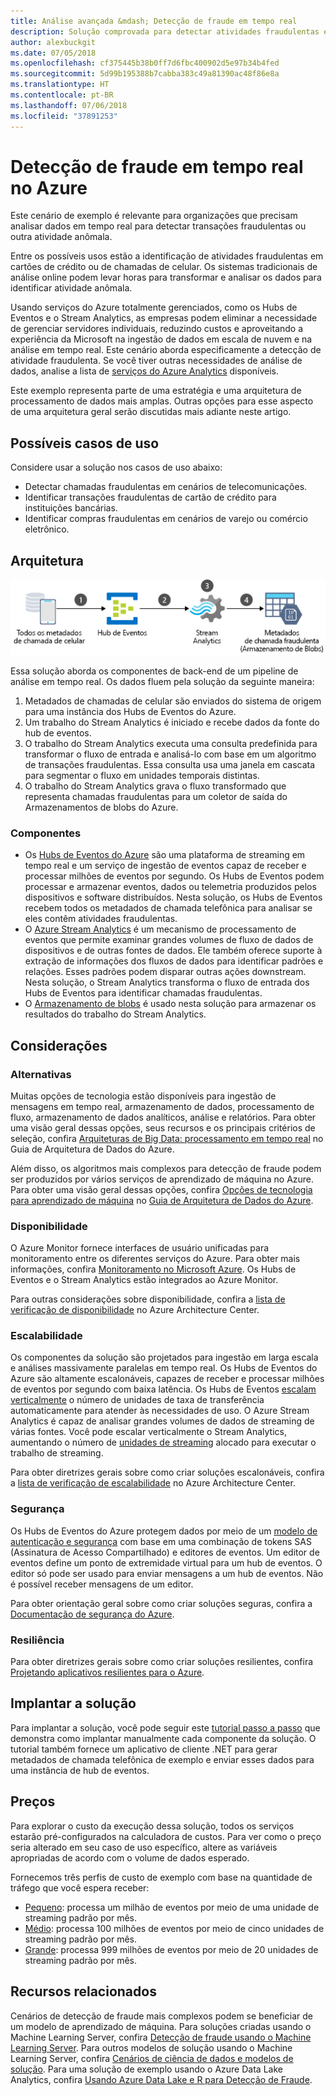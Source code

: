 ```yaml
---
title: Análise avançada &mdash; Detecção de fraude em tempo real
description: Solução comprovada para detectar atividades fraudulentas em tempo real usando os Hubs de Eventos do Azure e o Stream Analytics.
author: alexbuckgit
ms.date: 07/05/2018
ms.openlocfilehash: cf375445b38b0ff7d6fbc400902d5e97b34b4fed
ms.sourcegitcommit: 5d99b195388b7cabba383c49a81390ac48f86e8a
ms.translationtype: HT
ms.contentlocale: pt-BR
ms.lasthandoff: 07/06/2018
ms.locfileid: "37891253"
---
```

# <a name="real-time-fraud-detection-on-azure"></a>Detecção de fraude em tempo real no Azure

Este cenário de exemplo é relevante para organizações que precisam analisar dados em tempo real para detectar transações fraudulentas ou outra atividade anômala.

Entre os possíveis usos estão a identificação de atividades fraudulentas em cartões de crédito ou de chamadas de celular. Os sistemas tradicionais de análise online podem levar horas para transformar e analisar os dados para identificar atividade anômala.

Usando serviços do Azure totalmente gerenciados, como os Hubs de Eventos e o Stream Analytics, as empresas podem eliminar a necessidade de gerenciar servidores individuais, reduzindo custos e aproveitando a experiência da Microsoft na ingestão de dados em escala de nuvem e na análise em tempo real. Este cenário aborda especificamente a detecção de atividade fraudulenta. Se você tiver outras necessidades de análise de dados, analise a lista de [serviços do Azure Analytics][product-category] disponíveis.

Este exemplo representa parte de uma estratégia e uma arquitetura de processamento de dados mais amplas. Outras opções para esse aspecto de uma arquitetura geral serão discutidas mais adiante neste artigo.
 
## <a name="potential-use-cases"></a>Possíveis casos de uso

Considere usar a solução nos casos de uso abaixo:

* Detectar chamadas fraudulentas em cenários de telecomunicações.
* Identificar transações fraudulentas de cartão de crédito para instituições bancárias.
* Identificar compras fraudulentas em cenários de varejo ou comércio eletrônico.

## <a name="architecture"></a>Arquitetura

![Visão geral da arquitetura dos componentes do Azure de uma solução de detecção de fraude em tempo real][architecture-diagram]

Essa solução aborda os componentes de back-end de um pipeline de análise em tempo real. Os dados fluem pela solução da seguinte maneira:

1. Metadados de chamadas de celular são enviados do sistema de origem para uma instância dos Hubs de Eventos do Azure. 
2. Um trabalho do Stream Analytics é iniciado e recebe dados da fonte do hub de eventos.
3. O trabalho do Stream Analytics executa uma consulta predefinida para transformar o fluxo de entrada e analisá-lo com base em um algoritmo de transações fraudulentas. Essa consulta usa uma janela em cascata para segmentar o fluxo em unidades temporais distintas.
4. O trabalho do Stream Analytics grava o fluxo transformado que representa chamadas fraudulentas para um coletor de saída do Armazenamentos de blobs do Azure.

### <a name="components"></a>Componentes

* Os [Hubs de Eventos do Azure][docs-event-hubs] são uma plataforma de streaming em tempo real e um serviço de ingestão de eventos capaz de receber e processar milhões de eventos por segundo. Os Hubs de Eventos podem processar e armazenar eventos, dados ou telemetria produzidos pelos dispositivos e software distribuídos. Nesta solução, os Hubs de Eventos recebem todos os metadados de chamada telefônica para analisar se eles contêm atividades fraudulentas.
* O [Azure Stream Analytics][docs-stream-analytics] é um mecanismo de processamento de eventos que permite examinar grandes volumes de fluxo de dados de dispositivos e de outras fontes de dados. Ele também oferece suporte à extração de informações dos fluxos de dados para identificar padrões e relações. Esses padrões podem disparar outras ações downstream. Nesta solução, o Stream Analytics transforma o fluxo de entrada dos Hubs de Eventos para identificar chamadas fraudulentas.
* O [Armazenamento de blobs][docs-blob-storage] é usado nesta solução para armazenar os resultados do trabalho do Stream Analytics.

## <a name="considerations"></a>Considerações

### <a name="alternatives"></a>Alternativas

Muitas opções de tecnologia estão disponíveis para ingestão de mensagens em tempo real, armazenamento de dados, processamento de fluxo, armazenamento de dados analíticos, análise e relatórios. Para obter uma visão geral dessas opções, seus recursos e os principais critérios de seleção, confira [Arquiteturas de Big Data: processamento em tempo real](/azure/architecture/data-guide/technology-choices/real-time-ingestion) no Guia de Arquitetura de Dados do Azure.

Além disso, os algoritmos mais complexos para detecção de fraude podem ser produzidos por vários serviços de aprendizado de máquina no Azure. Para obter uma visão geral dessas opções, confira [Opções de tecnologia para aprendizado de máquina](/azure/architecture/data-guide/technology-choices/data-science-and-machine-learning) no [Guia de Arquitetura de Dados do Azure](../../data-guide/index.md).

### <a name="availability"></a>Disponibilidade

O Azure Monitor fornece interfaces de usuário unificadas para monitoramento entre os diferentes serviços do Azure. Para obter mais informações, confira [Monitoramento no Microsoft Azure](/azure/monitoring-and-diagnostics/monitoring-overview). Os Hubs de Eventos e o Stream Analytics estão integrados ao Azure Monitor. 

Para outras considerações sobre disponibilidade, confira a [lista de verificação de disponibilidade][availability] no Azure Architecture Center.

### <a name="scalability"></a>Escalabilidade

Os componentes da solução são projetados para ingestão em larga escala e análises massivamente paralelas em tempo real. Os Hubs de Eventos do Azure são altamente escalonáveis, capazes de receber e processar milhões de eventos por segundo com baixa latência.  Os Hubs de Eventos [escalam verticalmente](/azure/event-hubs/event-hubs-auto-inflate) o número de unidades de taxa de transferência automaticamente para atender às necessidades de uso. O Azure Stream Analytics é capaz de analisar grandes volumes de dados de streaming de várias fontes. Você pode escalar verticalmente o Stream Analytics, aumentando o número de [unidades de streaming](/azure/stream-analytics/stream-analytics-streaming-unit-consumption) alocado para executar o trabalho de streaming.

Para obter diretrizes gerais sobre como criar soluções escalonáveis, confira a [lista de verificação de escalabilidade][scalability] no Azure Architecture Center.

### <a name="security"></a>Segurança

Os Hubs de Eventos do Azure protegem dados por meio de um [modelo de autenticação e segurança][docs-event-hubs-security-model] com base em uma combinação de tokens SAS (Assinatura de Acesso Compartilhado) e editores de eventos. Um editor de eventos define um ponto de extremidade virtual para um hub de eventos. O editor só pode ser usado para enviar mensagens a um hub de eventos. Não é possível receber mensagens de um editor.

Para obter orientação geral sobre como criar soluções seguras, confira a [Documentação de segurança do Azure][security].

### <a name="resiliency"></a>Resiliência

Para obter diretrizes gerais sobre como criar soluções resilientes, confira [Projetando aplicativos resilientes para o Azure][resiliency].

## <a name="deploy-the-solution"></a>Implantar a solução

Para implantar a solução, você pode seguir este [tutorial passo a passo][tutorial] que demonstra como implantar manualmente cada componente da solução. O tutorial também fornece um aplicativo de cliente .NET para gerar metadados de chamada telefônica de exemplo e enviar esses dados para uma instância de hub de eventos. 

## <a name="pricing"></a>Preços

Para explorar o custo da execução dessa solução, todos os serviços estarão pré-configurados na calculadora de custos. Para ver como o preço seria alterado em seu caso de uso específico, altere as variáveis apropriadas de acordo com o volume de dados esperado.

Fornecemos três perfis de custo de exemplo com base na quantidade de tráfego que você espera receber:

* [Pequeno][small-pricing]: processa um milhão de eventos por meio de uma unidade de streaming padrão por mês.
* [Médio][medium-pricing]: processa 100 milhões de eventos por meio de cinco unidades de streaming padrão por mês.
* [Grande][large-pricing]: processa 999 milhões de eventos por meio de 20 unidades de streaming padrão por mês.

## <a name="related-resources"></a>Recursos relacionados

Cenários de detecção de fraude mais complexos podem se beneficiar de um modelo de aprendizado de máquina. Para soluções criadas usando o Machine Learning Server, confira [Detecção de fraude usando o Machine Learning Server][r-server-fraud-detection]. Para outros modelos de solução usando o Machine Learning Server, confira [Cenários de ciência de dados e modelos de solução][docs-r-server-sample-solutions]. Para uma solução de exemplo usando o Azure Data Lake Analytics, confira [Usando Azure Data Lake e R para Detecção de Fraude][technet-fraud-detection].  

<!-- links -->
[product-category]: https://azure.microsoft.com/product-categories/analytics/
[tutorial]: /azure/stream-analytics/stream-analytics-real-time-fraud-detection
[small-pricing]: https://azure.com/e/74149ec312c049ccba79bfb3cfa67606
[medium-pricing]: https://azure.com/e/4fc94f7376de484d8ae67a6958cae60a
[large-pricing]: https://azure.com/e/7da8804396f9428a984578700003ba42
[architecture-diagram]: ./images/architecture-diagram-fraud-detection.png
[docs-event-hubs]: /azure/event-hubs/event-hubs-what-is-event-hubs
[docs-event-hubs-security-model]: /azure/event-hubs/event-hubs-authentication-and-security-model-overview
[docs-stream-analytics]: /azure/stream-analytics/stream-analytics-introduction
[docs-blob-storage]: /azure/storage/blobs/storage-blobs-introduction
[docs-r-server-sample-solutions]: /machine-learning-server/r/sample-solutions
[r-server-fraud-detection]: https://microsoft.github.io/r-server-fraud-detection/
[technet-fraud-detection]: https://blogs.technet.microsoft.com/machinelearning/2017/06/28/using-azure-data-lake-and-r-for-fraud-detection/
[availability]: /azure/architecture/checklist/availability
[scalability]: /azure/architecture/checklist/scalability
[resiliency]: ../../resiliency/index.md
[security]: /azure/security/

